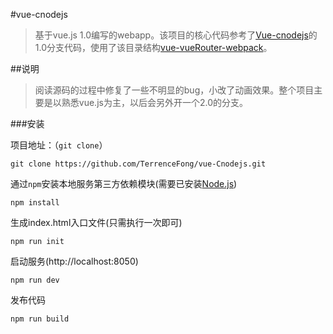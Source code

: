 #vue-cnodejs
> 基于vue.js 1.0编写的webapp。该项目的核心代码参考了[Vue-cnodejs](https://github.com/shinygang/Vue-cnodejs)的1.0分支代码，使用了该目录结构[vue-vueRouter-webpack](https://github.com/icarusion/vue-vueRouter-webpack)。



##说明
> 阅读源码的过程中修复了一些不明显的bug，小改了动画效果。整个项目主要是以熟悉vue.js为主，以后会另外开一个2.0的分支。



###安装

项目地址：（`git clone`）

```shell
git clone https://github.com/TerrenceFong/vue-Cnodejs.git
```

通过`npm`安装本地服务第三方依赖模块(需要已安装[Node.js](https://nodejs.org/))

```
npm install
```

生成index.html入口文件(只需执行一次即可)

```
npm run init
```

启动服务(http://localhost:8050)

```
npm run dev
```

发布代码
```
npm run build
```